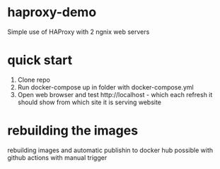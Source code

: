 # haproxy-demo
Simple use of HAProxy with 2 ngnix web servers

# quick start

1. Clone repo
2. Run docker-compose up in folder with docker-compose.yml
3. Open web browser and test http://localhost - which each refresh it should show from which site it is serving website


# rebuilding the images
rebuilding images and automatic publishin to docker hub possible with github actions with manual trigger
